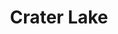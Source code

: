 ---
layout: gallery
title: Crater Lake
tags: photography
location: location
featuredImage: 20210727-IF8A5052.jpg
featuredImageCaption: Caption
---
